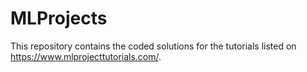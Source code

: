 # MLProjects

This repository contains the coded solutions for the tutorials listed on https://www.mlprojecttutorials.com/.
